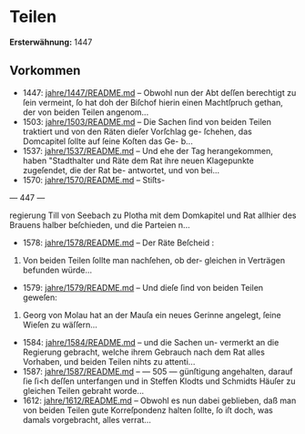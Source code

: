 # Teilen

**Ersterwähnung:** 1447

## Vorkommen
- 1447: [jahre/1447/README.md](../jahre/1447/README.md) – Obwohl nun der Abt deſſen berechtigt zu ſein
vermeint, ſo hat doh der Biſchof hierin einen Machtſpruch
gethan, der von beiden Teilen angenom...
- 1503: [jahre/1503/README.md](../jahre/1503/README.md) – Die Sachen ſind von beiden
Teilen traktiert und von den Räten dieſer Vorſchlag ge-
ſchehen, das Domcapitel ſollte auf ſeine Koſten das Ge-
b...
- 1537: [jahre/1537/README.md](../jahre/1537/README.md) – Und ehe der
Tag herangekommen, haben "Stadthalter und Räte dem
Rat ihre neuen Klagepunkte zugeſendet, die der Rat be-
antwortet, und von bei...
- 1570: [jahre/1570/README.md](../jahre/1570/README.md) – Stiſts-


— 447 —

regierung Till von Seebach zu Plotha mit dem Domkapitel
und Rat allhier des Brauens halber beſchieden, und die
Parteien n...
- 1578: [jahre/1578/README.md](../jahre/1578/README.md) – Der Räte Beſcheid :

1) Von beiden Teilen ſollte man nachſehen, ob der-
gleichen in Verträgen befunden würde...
- 1579: [jahre/1579/README.md](../jahre/1579/README.md) – Und
dieſe ſind von beiden Teilen geweſen:

1) Georg von Molau hat an der Mauſa ein neues
Gerinne angelegt, ſeine Wieſen zu wäſſern...
- 1584: [jahre/1584/README.md](../jahre/1584/README.md) – und die Sachen un-
vermerkt an die Regierung gebracht, welche ihrem Gebrauch
nach dem Rat alles Vorhaben, und beiden Teilen nihts
zu attenti...
- 1587: [jahre/1587/README.md](../jahre/1587/README.md) – — 505 —
günſtigung angehalten, darauf ſie ſi<h deſſen unterfangen
und in Steffen Klodts und Schmidts Häuſer zu gleichen
Teilen gebraht worde...
- 1612: [jahre/1612/README.md](../jahre/1612/README.md) – Obwohl es nun dabei geblieben, daß man von
beiden Teilen gute Korreſpondenz halten ſollte, ſo iſt doch,
was damals vorgebracht, alles verrat...
